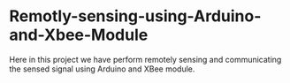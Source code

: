 # Remotly-sensing-using-Arduino-and-Xbee-Module
Here in this project we have perform remotely sensing and communicating the sensed signal using Arduino and XBee module.
